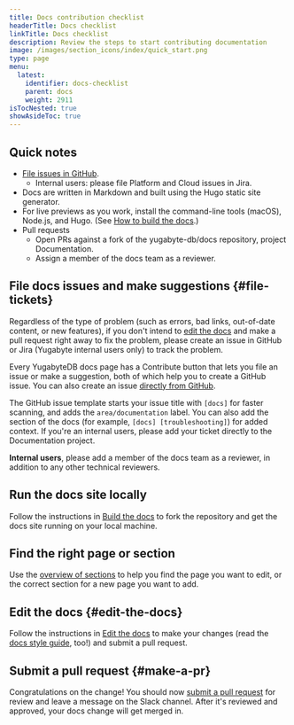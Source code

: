 ```yaml
---
title: Docs contribution checklist
headerTitle: Docs checklist
linkTitle: Docs checklist
description: Review the steps to start contributing documentation
image: /images/section_icons/index/quick_start.png
type: page
menu:
  latest:
    identifier: docs-checklist
    parent: docs
    weight: 2911
isTocNested: true
showAsideToc: true
---
```


## Quick notes

* [File issues in GitHub](#file-tickets).
  * Internal users: please file Platform and Cloud issues in Jira.
* Docs are written in Markdown and built using the Hugo static site generator.
* For live previews as you work, install the command-line tools (macOS), Node.js, and Hugo. (See [How to build the docs](../docs-build/).)
* Pull requests
  * Open PRs against a fork of the yugabyte-db/docs repository, project Documentation.
  * Assign a member of the docs team as a reviewer.

## File docs issues and make suggestions {#file-tickets}

Regardless of the type of problem (such as errors, bad links, out-of-date content, or new features), if you don't intend to [edit the docs](#edit-the-docs) and make a pull request right away to fix the problem, please create an issue in GitHub or Jira (Yugabyte internal users only) to track the problem.

Every YugabyteDB docs page has a Contribute button that lets you file an issue or make a suggestion, both of which help you to create a GitHub issue. You can also create an issue [directly from GitHub](https://github.com/yugabyte/yugabyte-db/issues/new/choose).

The GitHub issue template starts your issue title with `[docs]` for faster scanning, and adds the `area/documentation` label. You can also add the section of the docs (for example, `[docs] [troubleshooting]`) for added context. If you're an internal users, please add your ticket directly to the Documentation project.

**Internal users**, please add a member of the docs team as a reviewer, in addition to any other technical reviewers.

## Run the docs site locally

Follow the instructions in [Build the docs](../docs-build/) to fork the repository and get the docs site running on your local machine.

## Find the right page or section

Use the [overview of sections](../docs-layout/) to help you find the page you want to edit, or the correct section for a new page you want to add.

## Edit the docs {#edit-the-docs}

Follow the instructions in [Edit the docs](../docs-edit/) to make your changes (read the [docs style guide](../docs-style/), too!) and submit a pull request.

## Submit a pull request {#make-a-pr}

Congratulations on the change! You should now [submit a pull request](../docs-edit/#make-a-pr) for review and leave a message on the Slack channel. After it's reviewed and approved, your docs change will get merged in.

